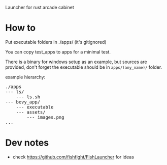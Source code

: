 Launcher for rust arcade cabinet

# How to

Put executable folders in ./apps/ (it's gitignored)

You can copy test_apps to apps for a minimal test.

There is a binary for windows setup as an example, but sources are provided, don't forget the executable should be in `apps/(any_name)/` folder.

example hierarchy: 

<pre>
./apps
--- ls/
    --- ls.sh
--- bevy_app/
    --- executable
    --- assets/
        --- images.png
...
</pre>

# Dev notes

- check https://github.com/fishfight/FishLauncher for ideas
